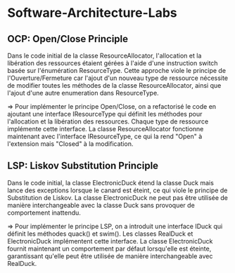 # Software-Architecture-Labs

## OCP: Open/Close Principle
Dans le code initial de la classe ResourceAllocator, l'allocation et la libération des ressources étaient gérées à l'aide d'une instruction switch basée sur l'énumération ResourceType.
Cette approche viole le principe de l'Ouverture/Fermeture car l'ajout d'un nouveau type de ressource nécessite de modifier toutes les méthodes de la classe ResourceAllocator, ainsi que l'ajout d'une autre enumeration dans ResourceType.

=> Pour implémenter le principe Open/Close, on a refactorisé le code en ajoutant une interface IResourceType qui définit les méthodes pour l'allocation et la libération des ressources. 
Chaque type de ressource implémente cette interface. 
La classe ResourceAllocator fonctionne maintenant avec l'interface IResourceType, ce qui la rend "Open" à l'extension mais "Closed" à la modification.

## LSP: Liskov Substitution Principle

Dans le code initial, la classe ElectronicDuck étend la classe Duck mais lance des exceptions lorsque le canard est éteint, ce qui viole le principe de Substitution de Liskov. 
La classe ElectronicDuck ne peut pas être utilisée de manière interchangeable avec la classe Duck sans provoquer de comportement inattendu.

=> Pour implémenter le principe LSP, on a introduit une interface IDuck qui définit les méthodes quack() et swim(). 
Les classes RealDuck et ElectronicDuck implémentent cette interface. La classe ElectronicDuck fournit maintenant un comportement par défaut lorsqu'elle est éteinte, garantissant qu'elle peut être utilisée de manière interchangeable avec RealDuck.
